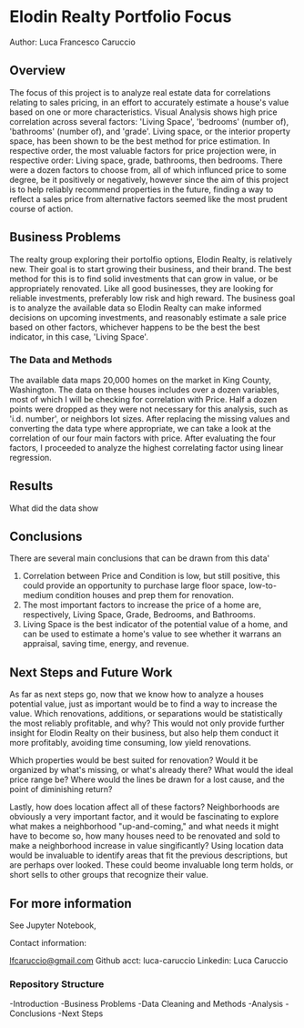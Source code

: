 # Elodin Realty Portfolio Focus

 Author: Luca Francesco Caruccio

## Overview

The focus of this project is to analyze real estate data for correlations relating to sales pricing, in an effort to accurately estimate a house's value based on one or more characteristics. Visual Analysis shows high price correlation across several factors: 'Living Space', 'bedrooms' (number of), 'bathrooms' (number of), and 'grade'. Living space, or the interior property space, has been shown to be the best method for price estimation. In respective order, the most valuable factors for price projection were, in respective order: Living space, grade, bathrooms, then bedrooms. There were a dozen factors to choose from, all of which influnced price to some degree, be it positively or negatively, however since the aim of this project is to help reliably recommend properties in the future, finding a way to reflect a sales price from alternative factors seemed like the most prudent course of action.

## Business Problems

The realty group exploring their portolfio options, Elodin Realty, is relatively new. Their goal is to start growing their business, and their brand. The best method for this is to find solid investments that can grow in value, or be appropriately renovated. Like all good businesses, they are looking for reliable investments, preferably low risk and high reward. The business goal is to analyze the available data so Elodin Realty can make informed decisions on upcoming investments, and reasonably estimate a sale price based on other factors, whichever happens to be the best the best indicator, in this case, 'Living Space'.

### The Data and Methods

The available data maps 20,000 homes on the market in King County, Washington. The data on these houses includes over a dozen variables, most of which I will be checking for correlation with Price. Half a dozen points were dropped as they were not necessary for this analysis, such as 'i.d. number', or neighbors lot sizes. After replacing the missing values and converting the data type where appropriate, we can take a look at the correlation of our four main factors with price. After evaluating the four factors, I proceeded to analyze the highest correlating factor using linear regression.

## Results

What did the data show

## Conclusions

There are several main conclusions that can be drawn from this data'

1. Correlation between Price and Condition is low, but still positive, this could provide an opportunity to purchase large floor space, low-to-medium condition houses and prep them for renovation.
2. The most important factors to increase the price of a home are, respectively, Living Space, Grade, Bedrooms, and Bathrooms.
3. Living Space is the best indicator of the potential value of a home, and can be used to estimate a home's value to see whether it warrans an appraisal, saving time, energy, and revenue.

## Next Steps and Future Work

As far as next steps go, now that we know how to analyze a houses potential value, just as important would be to find a way to increase the value. Which renovations, additions, or separations would be statistically the most reliably profitable, and why? This would not only provide further insight for Elodin Realty on their business, but also help them conduct it more profitably, avoiding time consuming, low yield renovations. 

Which properties would be best suited for renovation? Would it be organized by what's missing, or what's already there? What would the ideal price range be? Where would the lines be drawn for a lost cause, and the point of diminishing return?

Lastly, how does location affect all of these factors? Neighborhoods are obviously a very important factor, and it would be fascinating to explore what makes a neighborhood "up-and-coming," and what needs it might have to become so, how many houses need to be renovated and sold to make a neighborhood increase in value singificantly? Using location data would be invaluable to identify areas that fit the previous descriptions, but are perhaps over looked. These could beome invaluable long term holds, or short sells to other groups that recognize their value.

## For more information

See Jupyter Notebook, 

Contact information:

lfcaruccio@gmail.com
Github acct: luca-caruccio
Linkedin: Luca Caruccio


### Repository Structure
-Introduction
-Business Problems
-Data Cleaning and Methods
-Analysis 
-Conclusions
-Next Steps

